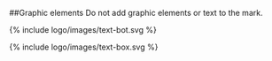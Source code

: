 ##Graphic elements
Do not add graphic elements or text to the mark.

{% include logo/images/text-bot.svg %}

{% include logo/images/text-box.svg %}
